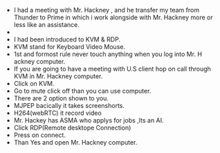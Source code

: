 - I had a meeting with Mr. Hackney , and he transfer my team from Thunder to Prime in which i work alongside with Mr. Hackney more or less like an assistance.
- 
- I had been introduced to KVM & RDP.
- KVM stand for Keyboard Video Mouse.
- 1st and formost rule never touch anything when you log into Mr. H ackney computer.
- If you are going to have a meeting with U.S client hop on call through KVM in Mr. Hackney computer.
- Click on KVM.
- Go to mute click off than you can use computer.
- There are 2 option shown to you.
- MJPEP bacically it takes screenshorts.
- H264(webRTC) it record video
- Mr. Hackey has ASMA who applys for jobs ,Its an AI.
- Click RDP(Remote desktope Connection)
- Press on connect.
- Than Yes and open Mr. Hackney computer.

